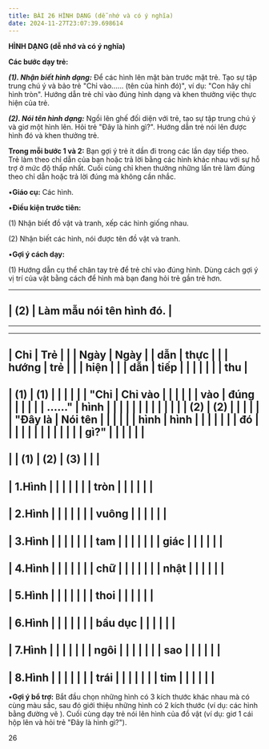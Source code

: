```yaml
---
title: BÀI 26 HÌNH DẠNG (dễ nhớ và có ý nghĩa)
date: 2024-11-27T23:07:39.698614
---
```


**HÌNH DẠNG (dễ nhớ và có ý nghĩa)**

**Các bước dạy trẻ:**

***(1). Nhận biết hình dạng:*** Để các hình lên mặt bàn trước mặt trẻ.
Tạo sự tập trung chú ý và bảo trẻ "Chỉ vào...... (tên của hình đó)",
ví dụ: "Con hãy chỉ hình tròn". Hướng dẫn trẻ chỉ vào đúng hình dạng
và khen thưởng việc thực hiện của trẻ.

***(2). Nói tên hình dạng:*** Ngồi lên ghế đối diện với trẻ, tạo sự
tập trung chú ý và giơ một hình lên. Hỏi trẻ "Đây là hình gì?". Hướng
dẫn trẻ nói lên được hình đó và khen thưởng trẻ.

**Trong mỗi bước 1 và 2:** Bạn gợi ý trẻ ít dần đi trong các lần dạy
tiếp theo. Trẻ làm theo chỉ dẫn của bạn hoặc trả lời bằng các hình
khác nhau với sự hỗ trợ ở mức độ thấp nhất. Cuối cùng chỉ khen thưởng
những lần trẻ làm đúng theo chỉ dẫn hoặc trả lời đúng mà không cần
nhắc.

•**Giáo cụ:** Các hình.

•**Điều kiện trước tiên:**

(1) Nhận biết đồ vật và tranh, xếp các hình giống nhau.

(2) Nhận biết các hình, nói được tên đồ vật và tranh.

•**Gợi ý cách dạy:**

(1) Hướng dẫn cụ thể chân tay trẻ để trẻ chỉ vào đúng hình. Dùng
cách gợi ý vị trí của vật bằng cách để hình mà bạn đang hỏi trẻ gần
trẻ hơn.

-------------------------------------------------------------------------
| (2)                             | Làm mẫu nói tên hình đó.        |
-------------------------------------------------------------------------
-------------------------------------------------------------------------

-------------------------------------------------------------------------
| **Chỉ     | **Trẻ     |           |           | **Ngày  | **Ngày  |
| dẫn**     | thực      |           |           | hướng   | trẻ     |
|           | hiện**    |           |           | dẫn**   | tiếp    |
|           |           |           |           |           | thu**   |
-------------------------------------------------------------------------
| **(1)   | **(1)   |           |           |           |           |
| "Chỉ    | Chỉ vào |           |           |           |           |
| vào     | đúng    |           |           |           |           |
| ......"** | hình**  |           |           |           |           |
|         |         |           |           |           |           |
| **(2)   | **(2)   |           |           |           |           |
| "Đây là | Nói tên |           |           |           |           |
| hình**  | hình    |           |           |           |           |
|         | đó**    |           |           |           |           |
|         |           |           |           |           |           |
|  **gì?"** |           |           |           |           |           |
-------------------------------------------------------------------------
|           | **(1)**   | **(2)**   | **(3)**   |           |           |
-------------------------------------------------------------------------
| 1.Hình  |           |           |           |           |           |
| tròn    |           |           |           |           |           |
-------------------------------------------------------------------------
| 2.Hình  |           |           |           |           |           |
| vuông   |           |           |           |           |           |
-------------------------------------------------------------------------
| 3.Hình  |           |           |           |           |           |
| tam     |           |           |           |           |           |
| giác    |           |           |           |           |           |
-------------------------------------------------------------------------
| 4.Hình  |           |           |           |           |           |
| chữ     |           |           |           |           |           |
| nhật    |           |           |           |           |           |
-------------------------------------------------------------------------
| 5.Hình  |           |           |           |           |           |
| thoi    |           |           |           |           |           |
-------------------------------------------------------------------------
| 6.Hình  |           |           |           |           |           |
| bầu dục |           |           |           |           |           |
-------------------------------------------------------------------------
| 7.Hình  |           |           |           |           |           |
| ngôi    |           |           |           |           |           |
| sao     |           |           |           |           |           |
-------------------------------------------------------------------------
| 8.Hình  |           |           |           |           |           |
| trái    |           |           |           |           |           |
| tim     |           |           |           |           |           |
-------------------------------------------------------------------------

•**Gợi ý bổ trợ:** Bắt đầu chọn những hình có 3 kích thước khác nhau
mà có cùng màu sắc, sau đó giới thiệu những hình có 2 kích thước (ví
dụ: các hình bằng đường vẽ ). Cuối cùng dạy trẻ nói lên hình của đồ
vật (ví dụ: giơ 1 cái hộp lên và hỏi trẻ "Đây là hình gì?").

26

